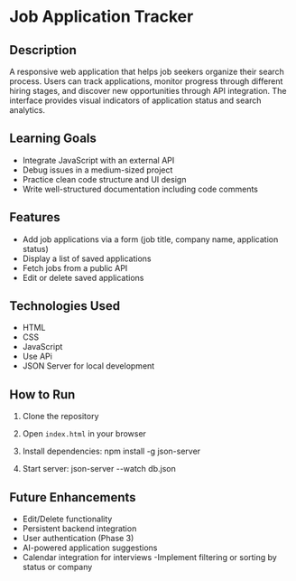 # Job Application Tracker

## Description
A responsive web application that helps job seekers organize their search process. Users can track applications, monitor progress through different hiring stages, and discover new opportunities through API integration. The interface provides visual indicators of application status and search analytics.

## Learning Goals
- Integrate JavaScript with an external API
- Debug issues in a medium-sized project
- Practice clean code structure and UI design
- Write well-structured documentation including code comments

## Features
- Add job applications  via a form (job title, company name, application status)
- Display a list of saved applications
- Fetch jobs from a public API
- Edit or delete saved applications

## Technologies Used
- HTML
- CSS
- JavaScript
- Use APi
- JSON Server  for local development

## How to Run
1. Clone the repository
2. Open `index.html` in your browser
3. Install dependencies: npm install -g json-server

4. Start server: json-server --watch db.json


## Future Enhancements
- Edit/Delete functionality
- Persistent backend integration
- User authentication (Phase 3)
- AI-powered application suggestions
-  Calendar integration for interviews
-Implement filtering or sorting by status or company 


